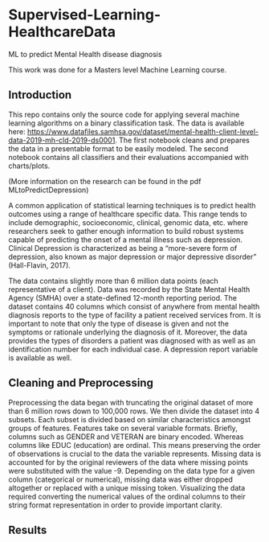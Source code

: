 # Supervised-Learning-HealthcareData
ML to predict Mental Health disease diagnosis 

This work was done for a Masters level Machine Learning course. 

## Introduction
This repo contains only the source code for applying several machine learning algorithms on a binary classification task. The data is available here: https://www.datafiles.samhsa.gov/dataset/mental-health-client-level-data-2019-mh-cld-2019-ds0001. The first notebook cleans and prepares the data in a presentable format to be easily modeled. The second notebook contains all classifiers and their evaluations accompanied with charts/plots.

(More information on the research can be found in the pdf MLtoPredictDepression)

A common application of statistical learning techniques is to predict health outcomes using a range of healthcare specific data. This range tends to include demographic, socioeconomic, clinical, genomic data, etc. where researchers seek to gather enough information to build robust systems capable of predicting the onset of a mental illness such as depression. Clinical Depression is characterized as being a “more-severe form of depression, also known as major depression or major depressive disorder” (Hall-Flavin, 2017).

The data contains slightly more than 6 million data points (each representative of a client). Data was recorded by the State Mental Health Agency (SMHA) over a state-defined 12-month reporting period. The dataset contains 40 columns which consist of anywhere from mental health diagnosis reports to the type of facility a patient received services from. It is important to note that only the type of disease is given and not the symptoms or rationale underlying the diagnosis of it. Moreover, the data provides the types of disorders a patient was diagnosed with as well as an identification number for each individual case. A depression report variable is available as well.

## Cleaning and Preprocessing
Preprocessing the data began with truncating the original dataset of more than 6 million rows down to 100,000 rows. We then divide the dataset into 4 subsets. Each subset is divided based on similar characteristics amongst groups of features. Features take on several variable formats. Briefly, columns such as GENDER and VETERAN are binary encoded. Whereas columns like EDUC (education) are ordinal. This means preserving the order of observations is crucial to the data the variable represents. Missing data is accounted for by the original reviewers of the data where missing points were substituted with the value -9. Depending on the data type for a given column (categorical or numerical), missing data was either dropped altogether or replaced with a unique missing token. Visualizing the data required converting the numerical values of the ordinal columns to their string format representation in order to provide important clarity. 

## Results
